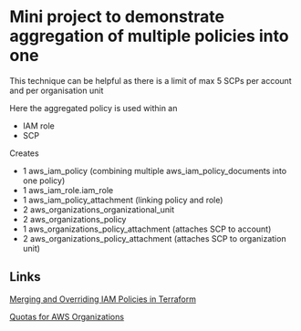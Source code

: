 # Mini project to demonstrate aggregation of multiple policies into one

This technique can be helpful as there is a limit of max 5 SCPs per account and per organisation unit

Here the aggregated policy is used within an
- IAM role
- SCP 

Creates 
+ 1 aws_iam_policy (combining multiple aws_iam_policy_documents into one policy)
+ 1 aws_iam_role.iam_role
+ 1 aws_iam_policy_attachment (linking policy and role)
+ 2 aws_organizations_organizational_unit
+ 2 aws_organizations_policy
+ 1 aws_organizations_policy_attachment (attaches SCP to account)
+ 2 aws_organizations_policy_attachment (attaches SCP to organization unit)

## Links
[Merging and Overriding IAM Policies in Terraform](https://blog.quigley.codes/merging-iam-in-terraform/) 

[Quotas for AWS Organizations](https://docs.aws.amazon.com/organizations/latest/userguide/orgs_reference_limits.html)